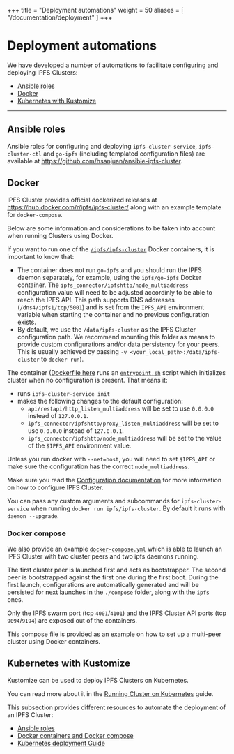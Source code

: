 +++
title = "Deployment automations"
weight = 50
aliases = [
    "/documentation/deployment"
]
+++

# Deployment automations

We have developed a number of automations to facilitate configuring and deploying IPFS Clusters:

* [Ansible roles](#ansible-roles)
* [Docker](#docker)
* [Kubernetes with Kustomize](#kubernetes-with-kustomize)

---

## Ansible roles

Ansible roles for configuring and deploying `ipfs-cluster-service`, `ipfs-cluster-ctl` and `go-ipfs` (including templated configuration files) are available at https://github.com/hsanjuan/ansible-ipfs-cluster.

## Docker

<div class="tipbox tip">IPFS Cluster provides official dockerized releases at <a href="https://hub.docker.com/r/ipfs/ipfs-cluster/">https://hub.docker.com/r/ipfs/ipfs-cluster/</a> along with an example template for <code>docker-compose</code>.</div>

Below are some information and considerations to be taken into account when running Clusters using Docker.

If you want to run one of the [`/ipfs/ipfs-cluster`](https://hub.docker.com/r/ipfs/ipfs-cluster/tags/) Docker containers, it is important to know that:

* The container does not run `go-ipfs` and you should run the IPFS daemon separately, for example, using the `ipfs/go-ipfs` Docker container. The `ipfs_connector/ipfshttp/node_multiaddress` configuration value will need to be adjusted accordinly to be able to reach the IPFS API. This path supports DNS addresses (`/dns4/ipfs1/tcp/5001`) and is set from the `IPFS_API` environment variable when starting the container and no previous configuration exists.
* By default, we use  the `/data/ipfs-cluster` as the IPFS Cluster configuration path. We recommend mounting this folder as means to provide custom configurations and/or data persistency for your peers. This is usually achieved by passing `-v <your_local_path>:/data/ipfs-cluster` to `docker run`).

The container ([Dockerfile here](https://github.com/ipfs/ipfs-cluster/blob/master/Dockerfile) runs an [`entrypoint.sh`](https://github.com/ipfs/ipfs-cluster/blob/master/docker/entrypoint.sh) script which initializes cluster when no configuration is present. That means it:

* runs `ipfs-cluster-service init`
* makes the following changes to the default configuration:
  * `api/restapi/http_listen_multiaddress` will be set to use `0.0.0.0` instead of `127.0.0.1`.
  * `ipfs_connector/ipfshttp/proxy_listen_multiaddress` will be set to use `0.0.0.0` instead of `127.0.0.1`.
  * `ipfs_connector/ipfshttp/node_multiaddress` will be set to the value of the `$IPFS_API` environment value.

<div class="tipbox warning">Unless you run docker with <code>--net=host</code>, you will need to set <code>$IPFS_API</code> or make sure the configuration has the correct <code>node_multiaddress</code>.</div>

Make sure you read the [Configuration documentation](/documentation/configuration) for more information on how to configure IPFS Cluster.

<div class="tipbox tip">You can pass any custom arguments and subcommands for <code>ipfs-cluster-service</code> when running <code>docker run ipfs/ipfs-cluster</code>. By default it runs with <code>daemon --upgrade</code>.</div>


### Docker compose

We also provide an example [`docker-compose.yml`](https://github.com/ipfs/ipfs-cluster/blob/master/docker-compose.yml) which is able to launch an IPFS Cluster with two cluster peers and two ipfs daemons running.

The first cluster peer is launched first and acts as bootstrapper. The second peer is bootstrapped against the first one during the first boot. During the first launch, configurations are automatically generated and will be persisted for next launches in the `./compose` folder, along with the `ipfs` ones.

Only the IPFS swarm port (tcp `4001`/`4101`) and the IPFS Cluster API ports (tcp `9094`/`9194`) are exposed out of the containers.

This compose file is provided as an example on how to set up a multi-peer cluster using Docker containers.

## Kubernetes with Kustomize

Kustomize can be used to deploy IPFS Clusters on Kubernetes.

You can read more about it in the [Running Cluster on Kubernetes](/guides/k8s) guide.

This subsection provides different resources to automate the deployment of an IPFS Cluster:

* [Ansible roles]()
* [Docker containers and Docker compose](/documentation/deployment/docker)
* [Kubernetes deployment Guide](/documentation/k8s)

